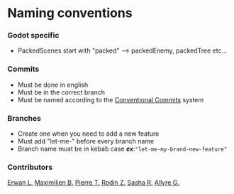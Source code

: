# Naming conventions

### Godot specific

- PackedScenes start with "packed" --> packedEnemy, packedTree etc...

### Commits

- Must be done in english
- Must be in the correct branch
- Must be named according to the [Conventional Commits](https://www.conventionalcommits.org/en/v1.0.0/) system 

### Branches

- Create one when you need to add a new feature
- Must add "let-me-" before every branch name
- Branch name must be in kebab case ***ex***:`"let-me-my-brand-new-feature"`

### Contributors

[Erwan L.](https://github.com/LaLoutreCosmique)
[Maximilien B.](https://github.com/Maxodie)
[Pierre T.](https://github.com/Porolito)
[Rodin Z.](https://github.com/DoritoTheChips)
[Sasha R.](https://github.com/notpatern)
[Allyre G.](https://github.com/Eryllaaa)